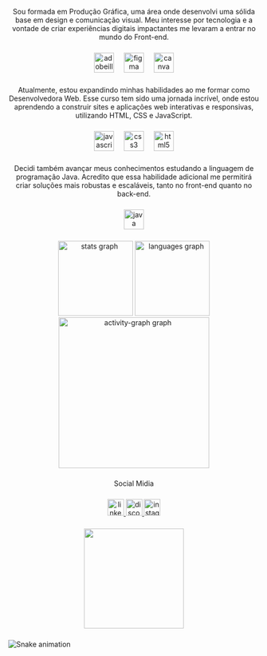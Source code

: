 <p align="center">Sou formada em Produção Gráfica, uma área onde desenvolvi uma sólida base em design e comunicação visual. Meu interesse por tecnologia e a vontade de criar experiências digitais impactantes me levaram a entrar no mundo do Front-end.</p>

###

<div align="center">
  <img src="https://skillicons.dev/icons?i=ai" height="40" alt="adobeillustrator logo"  />
  <img width="12" />
  <img src="https://skillicons.dev/icons?i=figma" height="40" alt="figma logo"  />
  <img width="12" />
  <img src="https://cdn.simpleicons.org/canva/00C4CC" height="40" alt="canva logo"  />
</div>

###

<p align="center">Atualmente, estou expandindo minhas habilidades ao me formar como Desenvolvedora Web. Esse curso tem sido uma jornada incrível, onde estou aprendendo a construir sites e aplicações web interativas e responsivas, utilizando HTML, CSS e JavaScript.</p>

###

<div align="center">
  <img src="https://skillicons.dev/icons?i=js" height="40" alt="javascript logo"  />
  <img width="12" />
  <img src="https://skillicons.dev/icons?i=css" height="40" alt="css3 logo"  />
  <img width="12" />
  <img src="https://skillicons.dev/icons?i=html" height="40" alt="html5 logo"  />
</div>

###

<div align="center">
</div>

###

<p align="center">Decidi também avançar meus conhecimentos estudando a linguagem de programação Java. Acredito que essa habilidade adicional me permitirá criar soluções mais robustas e escaláveis, tanto no front-end quanto no back-end.</p>

###

<div align="center">
  <img src="https://skillicons.dev/icons?i=java" height="40" alt="java logo"  />
</div>

###

<div align="center">
  <img src="https://github-readme-stats.vercel.app/api?username=AlineCconceicao&hide_title=false&hide_rank=false&show_icons=true&include_all_commits=true&count_private=true&disable_animations=false&theme=prussian&locale=en&hide_border=false&order=1" height="150" alt="stats graph"  />
  <img src="https://github-readme-stats.vercel.app/api/top-langs?username=AlineCconceicao&locale=en&hide_title=false&layout=compact&card_width=320&langs_count=5&theme=prussian&hide_border=false&order=2" height="150" alt="languages graph"  />
  <img src="https://github-readme-activity-graph.vercel.app/graph?username=AlineCconceicao&radius=16&theme=react&area=true&order=5&bg_color=po" height="302" alt="activity-graph graph"  />
</div>

###

<p align="center">Social Midia</p>

###

<div align="center">
  <a href="https://www.linkedin.com/in/aline-silva-0994031b9/" target="_blank">
    <img src="https://img.shields.io/static/v1?message=LinkedIn&logo=linkedin&label=&color=0077B5&logoColor=white&labelColor=&style=for-the-badge" height="33" alt="linkedin logo"  />
  </a>
  <a href="alinepgweb" target="_blank">
    <img src="https://img.shields.io/static/v1?message=Discord&logo=discord&label=&color=7289DA&logoColor=white&labelColor=&style=for-the-badge" height="33" alt="discord logo"  />
  </a>
  <a href="https://www.instagram.com/madaline__a/" target="_blank">
    <img src="https://img.shields.io/static/v1?message=Instagram&logo=instagram&label=&color=E4405F&logoColor=white&labelColor=&style=for-the-badge" height="33" alt="instagram logo"  />
  </a>
</div>

###

<div align="center">
  <img height="200" src="https://giffiles.alphacoders.com/108/108332.gif"  />
</div>

###

<img src="https://raw.githubusercontent.com/AlineCconceicao/AlineCconceicao/output/snake.svg" alt="Snake animation" />

###
